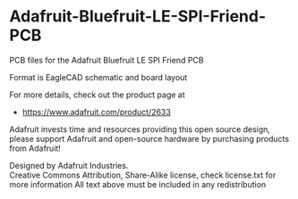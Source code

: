 # Adafruit-Bluefruit-LE-SPI-Friend-PCB
PCB files for the Adafruit Bluefruit LE SPI Friend PCB

Format is EagleCAD schematic and board layout

For more details, check out the product page at

  * https://www.adafruit.com/product/2633

Adafruit invests time and resources providing this open source design, 
please support Adafruit and open-source hardware by purchasing 
products from Adafruit!

Designed by Adafruit Industries.  
Creative Commons Attribution, Share-Alike license, check license.txt for more information
All text above must be included in any redistribution